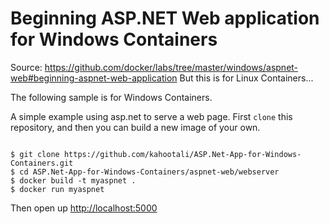 # Beginning ASP.NET Web application for Windows Containers
Source:  https://github.com/docker/labs/tree/master/windows/aspnet-web#beginning-aspnet-web-application 
But this is for Linux Containers...

The following sample is for Windows Containers.

A simple example using asp.net to serve a web page. First `clone` this repository, and then you can build a new image of your own. 

```

$ git clone https://github.com/kahootali/ASP.Net-App-for-Windows-Containers.git
$ cd ASP.Net-App-for-Windows-Containers/aspnet-web/webserver
$ docker build -t myaspnet .
$ docker run myaspnet
```
Then open up [http://localhost:5000](http://localhost:5000)